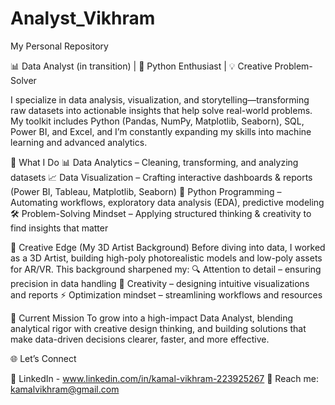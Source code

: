 # Analyst_Vikhram
My Personal Repository

📊 Data Analyst (in transition) | 🐍 Python Enthusiast | 💡 Creative Problem-Solver

I specialize in data analysis, visualization, and storytelling—transforming raw datasets into actionable insights that help solve real-world problems. My toolkit includes Python (Pandas, NumPy, Matplotlib, Seaborn), SQL, Power BI, and Excel, and I’m constantly expanding my skills into machine learning and advanced analytics.

🚀 What I Do
📊 Data Analytics – Cleaning, transforming, and analyzing datasets
📈 Data Visualization – Crafting interactive dashboards & reports (Power BI, Tableau, Matplotlib, Seaborn)
🐍 Python Programming – Automating workflows, exploratory data analysis (EDA), predictive modeling
🛠 Problem-Solving Mindset – Applying structured thinking & creativity to find insights that matter

🎨 Creative Edge (My 3D Artist Background)
Before diving into data, I worked as a 3D Artist, building high-poly photorealistic models and low-poly assets for AR/VR. This background sharpened my:
🔍 Attention to detail – ensuring precision in data handling
🎨 Creativity – designing intuitive visualizations and reports
⚡ Optimization mindset – streamlining workflows and resources

🎯 Current Mission
To grow into a high-impact Data Analyst, blending analytical rigor with creative design thinking, and building solutions that make data-driven decisions clearer, faster, and more effective.

🌐 Let’s Connect

🔗 LinkedIn - www.linkedin.com/in/kamal-vikhram-223925267
📧 Reach me: kamalvikhram@gmail.com
